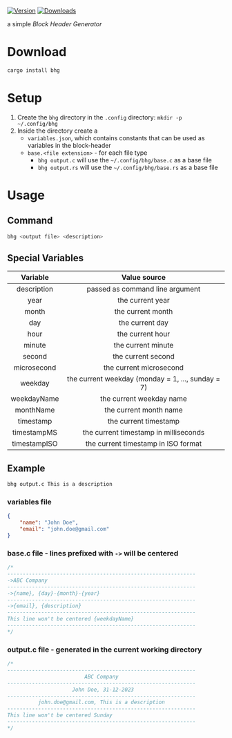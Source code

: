 [![Version](https://img.shields.io/crates/v/bhg)](https://crates.io/crates/bhg)
[![Downloads](https://img.shields.io/crates/dv/bhg?label=Downloads)](https://crates.io/crates/bhg)

a simple _Block Header Generator_

# Download

```bash
cargo install bhg
```

# Setup

1. Create the `bhg` directory in the `.config` directory: `mkdir -p ~/.config/bhg`
1. Inside the directory create a
    - `variables.json`, which contains constants that can be used as variables in the block-header
    - `base.<file extension>` - for each file type
        - `bhg output.c` will use the `~/.config/bhg/base.c` as a base file
        - `bhg output.rs` will use the `~/.config/bhg/base.rs` as a base file

# Usage

## Command

```bash
bhg <output file> <description>
```

## Special Variables

|   Variable   |                   Value source                    |
| :----------: | :-----------------------------------------------: |
| description  |          passed as command line argument          |
|     year     |                 the current year                  |
|    month     |                 the current month                 |
|     day      |                  the current day                  |
|     hour     |                 the current hour                  |
|    minute    |                the current minute                 |
|    second    |                the current second                 |
| microsecond  |              the current microsecond              |
|   weekday    | the current weekday (monday = 1, ..., sunday = 7) |
| weekdayName  |             the current weekday name              |
|  monthName   |              the current month name               |
|  timestamp   |               the current timestamp               |
| timestampMS  |       the current timestamp in milliseconds       |
| timestampISO |        the current timestamp in ISO format        |

## Example

```bash
bhg output.c This is a description
```

### variables file

```json
{
    "name": "John Doe",
    "email": "john.doe@gmail.com"
}
```

### base.c file - lines prefixed with `->` will be centered

```c
/*
-------------------------------------------------------------
->ABC Company
-------------------------------------------------------------
->{name}, {day}-{month}-{year}
-------------------------------------------------------------
->{email}, {description}
-------------------------------------------------------------
This line won't be centered {weekdayName}
-------------------------------------------------------------
*/
```

### output.c file - generated in the current working directory

```c
/*
-------------------------------------------------------------
                         ABC Company
-------------------------------------------------------------
                     John Doe, 31-12-2023
-------------------------------------------------------------
          john.doe@gmail.com, This is a description
-------------------------------------------------------------
This line won't be centered Sunday
-------------------------------------------------------------
*/
```
